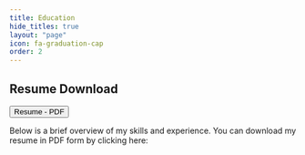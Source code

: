 ```yaml
---
title: Education
hide_titles: true
layout: "page"
icon: fa-graduation-cap
order: 2
---
```

## Resume Download
<input type="button" onclick="window.open('Noah Holland-Moritz - Resume.pdf')" value='Resume - PDF'/>

Below is a brief overview of my skills and experience.  You can download my resume in PDF form by clicking here: